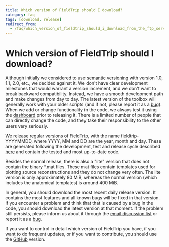 ```yaml
---
title: Which version of FieldTrip should I download?
category: faq
tags: [download, release]
redirect_from:
  - /faq/which_version_of_fieldtrip_should_i_download_from_the_ftp_server/
---
```


# Which version of FieldTrip should I download?

Although initially we considered to use [semantic versioning](https://semver.org) with version 1.0, 1.1, 2.0, etc., we decided against it. We don't have clear development milestones that would warrant a version increment, and we don't want to break backward compatibility. Instead, we have a smooth development path and make changes from day to day. The latest version of the toolbox will generally work with your older scripts (and if not, please report it as a [bug](/development/issues)). When we add or change functionality in the code, we always test it using the [dashboard](/development/testing) prior to releasing it. There is a limited number of people that can directly change the code, and they take their responsibility to the other users very seriously.

We release regular versions of FieldTrip, with the name fieldtrip-YYYYMMDD, where YYYY, MM and DD are the year, month and day. These are generated following the development, test and release cycle described [here](/development/releasing) and contain the tested and most up-to-date code.

Besides the normal release, there is also a "lite" version that does not contain the binary *.mat files. These mat files contain templates used for plotting source reconstructions and they do not change very often. The lite version is only approximately 80 MiB, whereas the normal version (which includes the anatomical templates) is around 400 MiB.

In general, you should download the most recent daily release version. It contains the most features and all known bugs will be fixed in that version. If you encounter a problem and think that that is caused by a bug in the code, you should download the latest version at that moment. If the problem still persists, please inform us about it through the [email discussion list](/discussion_list) or report it as a [bug](/development/issues).

If you want to control in detail which version of FieldTrip you have, if you want to do frequent updates, or if you want to contribute, you should use the [GitHub](/development/git) version.
